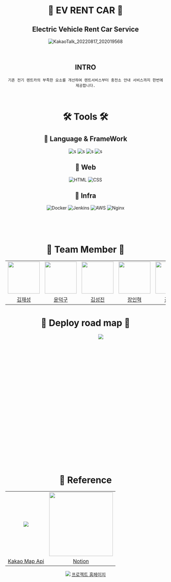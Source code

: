 <br>
<br>
<br>

<div align="center">

# 🚗 EV RENT CAR 🚗

## Electric Vehicle Rent Car Service

![KakaoTalk_20220817_202019568](https://user-images.githubusercontent.com/65659478/185111861-93f48934-161c-492d-9acc-34acb6a1707f.png)




<br>


## INTRO

    기존 전기 렌트카의 부족한 요소를 개선하여 렌트서비스부터 충전소 안내 서비스까지 한번에 제공합니다.

<br>

#  🛠 Tools 🛠

<div align="center">

## 🍃 Language & FrameWork

![s](https://img.shields.io/badge/Java-ED8B00?style=for-the-badge&logo=java&logoColor=white)
![s](https://img.shields.io/badge/SPRINGBOOT-6DB33F?style=for-the-badge&logo=SPRINGBOOT&logoColor=white)
![s](https://img.shields.io/badge/JavaScript-F7DF1E?style=for-the-badge&logo=JavaScript&logoColor=white)
![s](https://img.shields.io/badge/Mysql-4479A1?style=for-the-badge&logo=Mysql&logoColor=white)

## 🍃 Web

![HTML](https://img.shields.io/badge/HTML-E34F26.svg?style=for-the-badge&logo=HTML5&logoColor=white)
![CSS](https://img.shields.io/badge/CSS-1572B6.svg?style=for-the-badge&logo=CSS3&logoColor=white)

## 🍃 Infra

![Docker](https://img.shields.io/badge/docker-2496ED.svg?style=for-the-badge&logo=docker&logoColor=white)
![Jenkins](https://img.shields.io/badge/jenkins-D24939.svg?style=for-the-badge&logo=jenkins&logoColor=white)
![AWS](https://img.shields.io/badge/NAVER-03C75A.svg?style=for-the-badge&logo=Naver&logoColor=white)
![Nginx](https://img.shields.io/badge/NginX-009639.svg?style=for-the-badge&logo=NginX&logoColor=white)


</div>

<br>
<br>
<br>

# 🐋 Team Member 🐋


<table>
<tr>
<td><img src="https://avatars.githubusercontent.com/u/65659478?v=4" style="width:100px; height:100px;"></td>
<td><img src="https://avatars.githubusercontent.com/u/103403548?v=4" style="width:100px; height:100px;"></td>
<td><img src="https://avatars.githubusercontent.com/u/103403564?v=4" style="width:100px; height:100px;"></td>

<td><img src="https://avatars.githubusercontent.com/u/103403608?v=4" style="width:100px; height:100px;"></td>
<td><img src="https://avatars.githubusercontent.com/u/103404275?v=4" style="width:100px; height:100px;"></td>
<td><img src="https://avatars.githubusercontent.com/u/105375124?v=4" style="width:100px; height:100px;"></td>
</tr>
<tr>
<td style="text-align: center;"><a href="https://github.com/KIM-JS-95">김재성</a></td>
<td style="text-align: center;"><a href="https://github.com/mryoon1020">윤덕구</a></td>
<td style="text-align: center;"><a href="https://github.com/KSJ0413">김성진</a></td>

<td style="text-align: center;"><a href="https://github.com/In-HyeokJang">장인혁</a></td>
<td style="text-align: center;"><a href="https://github.com/ownage02">김정우</a></td>
<td style="text-align: center;"><a href="https://github.com/yuseons">서유선</a></td>
</tr>
</table>




# 🐋 Deploy road map 🐋

<div style="width:600px; height:400px;">

<img src="https://user-images.githubusercontent.com/65659478/185040384-3084855e-bd0f-4260-866e-e0eb321f9475.png">

</div>



# 💊 Reference

<table>
<tr>
<td align="center"><img src="https://blog.kakaocdn.net/dn/EKIAk/btroaNkDBsZ/81pirx8L2TAnnUOUmfeEK1/img.png"></td>
<td align="center"><img width="200" height="200" src="https://www.inthenews.co.kr/data/photos/uploads/2020/08/%EC%9D%B4%EB%AF%B8%EC%A7%80-%EB%85%B8%EC%85%98-%EB%A1%9C%EA%B3%A0.jpg">
</td>
</tr>

<tr>
<td align="center"><a href="https://apis.map.kakao.com/">Kakao Map Api</a></td>
<td align="center"><a href="https://json0506.notion.site/Ev-Rent-Car-28b3e16308344e64aedefc98d3889e3d">Notion</a></td>
</tr>

</table>
<div>

<div style="width:200px; height:200px;">
<img src="https://user-images.githubusercontent.com/65659478/185056695-ff0e0e26-efeb-408d-9f46-be5bce005842.png">
<a href="evrent.ml"> 프로젝트 홈페이지</a>
<br>
<br>
</div>
</div>


